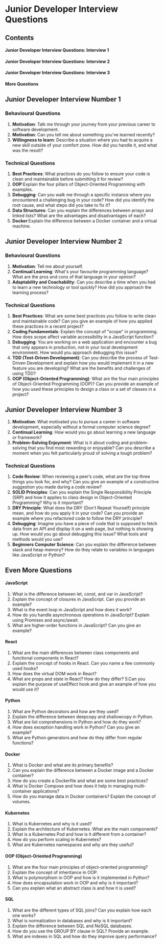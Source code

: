 # Junior Developer Interview Questions

## Contents
#### Junior Developer Interview Questions: Interview 1
#### Junior Developer Interview Questions: Interview 2
#### Junior Developer Interview Questions: Interview 3
#### More Questions



## Junior Developer Interview Number 1

### Behavioural Questions

1. **Motivation**: Talk me through your journey from your previous career to software development.
2. **Motivation**: Can you tell me about something you've learned recently?
3. **Willingness to learn**: Describe a situation where you had to acquire a new skill outside of your comfort zone. How did you handle it, and what was the result?


### Technical Questions

1. **Best Practices**: What practices do you follow to ensure your code is clean and maintainable before submitting it for review?
2. **OOP**:Explain the four pillars of Object-Oriented Programming with examples.
3. **Debugging**: Can you walk me through a specific instance where you encountered a challenging bug in your code? How did you identify the root cause, and what steps did you take to fix it?
4. **Data Structures**: Can you explain the differences between arrays and linked lists? What are the advantages and disadvantages of each?
5. **Docker**:Explain the difference between a Docker container and a virtual machine.


## Junior Developer Interview Number 2

### Behavioural Questions

1.  **Motivation**: Tell me about yourself.
2.  **Continual Learning**: What's your favourite programming language? What are the pros and cons of that language in your opinion?
3.  **Adaptability and Coachability**: Can you describe a time when you had to learn a new technology or tool quickly? How did you approach the learning process?

### Technical Questions

1. **Best Practices**: What are some best practices you follow to write clean and maintainable code? Can you give an example of how you applied these practices in a recent project?
2. **Coding Fundamentals**: Explain the concept of "scope" in programming. How does scope affect variable accessibility in a JavaScript function?
3. **Debugging**: You are working on a web application and encounter a bug that only appears in production, not in your local development environment. How would you approach debugging this issue?
4. **TDD (Test-Driven Development)**: Can you describe the process of Test-Driven Development and explain how you would implement it in a new feature you are developing? What are the benefits and challenges of using TDD?
5. **OOP (Object-Oriented Programming)**: What are the four main principles of Object-Oriented Programming (OOP)? Can you provide an example of how you used these principles to design a class or a set of classes in a project?

## Junior Developer Interview Number 3

1. **Motivation**: What motivated you to pursue a career in software development, especially without a formal computer science degree?
2. **Continual Learning**: How would you go about learning a new language or framework?
3. **Problem-Solving Enjoyment**: What is it about coding and problem-solving that you find most rewarding or enjoyable? Can you describe a moment when you felt particularly proud of solving a tough problem?


### Technical Questions

1. **Code Review**: When reviewing a peer’s code, what are the top three things you look for, and why? Can you give an example of a constructive suggestion you made during a code review?
2. **SOLID Principles**: Can you explain the Single Responsibility Principle (SRP) and how it applies to class design in Object-Oriented Programming? Why is it important?
3. **DRY Principle**: What does the DRY (Don't Repeat Yourself) principle mean, and how do you apply it in your code? Can you provide an example where you refactored code to follow the DRY principle?
4. **Debugging**: Imagine you have a piece of code that is supposed to fetch data from an API and display it on a web page, but nothing is showing up. How would you go about debugging this issue? What tools and methods would you use?
5. **Beginners Computer Science**: Can you explain the difference between stack and heap memory? How do they relate to variables in languages like JavaScript or Python?




## Even More Questions

#### JavaScript
1. What is the difference between let, const, and var in JavaScript?
2. Explain the concept of closures in JavaScript. Can you provide an example?
3. What is the event loop in JavaScript and how does it work?
4. How do you handle asynchronous operations in JavaScript? Explain using Promises and async/await.
5. What are higher-order functions in JavaScript? Can you give an example?

####  React
1. What are the main differences between class components and functional components in React?
2. Explain the concept of hooks in React. Can you name a few commonly used hooks?
3. How does the virtual DOM work in React?
4. What are props and state in React? How do they differ?
5.Can you explain the purpose of useEffect hook and give an example of how you would use it?

#### Python
1. What are Python decorators and how are they used?
2. Explain the difference between deepcopy and shallowcopy in Python.
3. What are list comprehensions in Python and how do they work?
4. How does exception handling work in Python? Can you give an example?
5. What are Python generators and how do they differ from regular functions?

#### Docker
1. What is Docker and what are its primary benefits?
2. Can you explain the difference between a Docker image and a Docker container?
3. How do you create a Dockerfile and what are some best practices?
4. What is Docker Compose and how does it help in managing multi-container applications?
5. How do you manage data in Docker containers? Explain the concept of volumes.

#### Kubernetes
1. What is Kubernetes and why is it used?
2. Explain the architecture of Kubernetes. What are the main components?
3. What is a Kubernetes Pod and how is it different from a container?
4. How do you perform scaling in Kubernetes?
5. What are Kubernetes namespaces and why are they useful?

#### OOP (Object-Oriented Programming)
1. What are the four main principles of object-oriented programming?
2. Explain the concept of inheritance in OOP.
3. What is polymorphism in OOP and how is it implemented in Python?
4. How does encapsulation work in OOP and why is it important?
5. Can you explain what an abstract class is and how it is used?

#### SQL
1. What are the different types of SQL joins? Can you explain how each one works?
2. What is normalization in databases and why is it important?
3. Explain the difference between SQL and NoSQL databases.
4. How do you use the GROUP BY clause in SQL? Provide an example.
5. What are indexes in SQL and how do they improve query performance?


